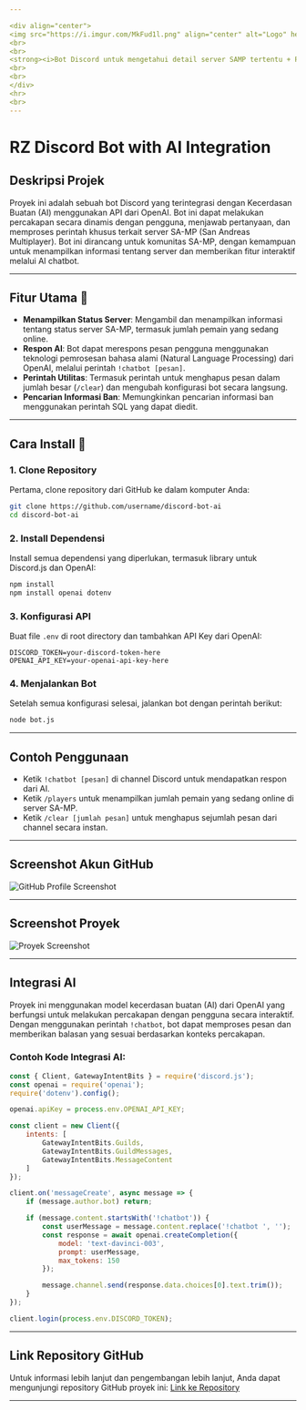 ```yaml
---

<div align="center">
<img src="https://i.imgur.com/MkFud1l.png" align="center" alt="Logo" height="100">
<br>
<br>
<strong><i>Bot Discord untuk mengetahui detail server SAMP tertentu + Penggunaan Fitur Chatbot (OpenAI) </i></strong>
<br>
<br>
</div>
<hr>
<br>
---
```


# RZ Discord Bot with AI Integration

## Deskripsi Projek
Proyek ini adalah sebuah bot Discord yang terintegrasi dengan Kecerdasan Buatan (AI) menggunakan API dari OpenAI. Bot ini dapat melakukan percakapan secara dinamis dengan pengguna, menjawab pertanyaan, dan memproses perintah khusus terkait server SA-MP (San Andreas Multiplayer). Bot ini dirancang untuk komunitas SA-MP, dengan kemampuan untuk menampilkan informasi tentang server dan memberikan fitur interaktif melalui AI chatbot.

---

## Fitur Utama 📍
- **Menampilkan Status Server**: Mengambil dan menampilkan informasi tentang status server SA-MP, termasuk jumlah pemain yang sedang online.
- **Respon AI**: Bot dapat merespons pesan pengguna menggunakan teknologi pemrosesan bahasa alami (Natural Language Processing) dari OpenAI, melalui perintah `!chatbot [pesan]`.
- **Perintah Utilitas**: Termasuk perintah untuk menghapus pesan dalam jumlah besar (`/clear`) dan mengubah konfigurasi bot secara langsung.
- **Pencarian Informasi Ban**: Memungkinkan pencarian informasi ban menggunakan perintah SQL yang dapat diedit.

---

## Cara Install 📝

### 1. Clone Repository
Pertama, clone repository dari GitHub ke dalam komputer Anda:
```bash
git clone https://github.com/username/discord-bot-ai
cd discord-bot-ai
```

### 2. Install Dependensi
Install semua dependensi yang diperlukan, termasuk library untuk Discord.js dan OpenAI:
```bash
npm install
npm install openai dotenv
```

### 3. Konfigurasi API
Buat file `.env` di root directory dan tambahkan API Key dari OpenAI:
```
DISCORD_TOKEN=your-discord-token-here
OPENAI_API_KEY=your-openai-api-key-here
```

### 4. Menjalankan Bot
Setelah semua konfigurasi selesai, jalankan bot dengan perintah berikut:
```bash
node bot.js
```

---

## Contoh Penggunaan

- Ketik `!chatbot [pesan]` di channel Discord untuk mendapatkan respon dari AI.
- Ketik `/players` untuk menampilkan jumlah pemain yang sedang online di server SA-MP.
- Ketik `/clear [jumlah pesan]` untuk menghapus sejumlah pesan dari channel secara instan.

---

## Screenshot Akun GitHub
![GitHub Profile Screenshot](./images/github-profile.png)

---

## Screenshot Proyek
![Proyek Screenshot](./images/project-screenshot.png)

---

## Integrasi AI

Proyek ini menggunakan model kecerdasan buatan (AI) dari OpenAI yang berfungsi untuk melakukan percakapan dengan pengguna secara interaktif. Dengan menggunakan perintah `!chatbot`, bot dapat memproses pesan dan memberikan balasan yang sesuai berdasarkan konteks percakapan.

### Contoh Kode Integrasi AI:

```javascript
const { Client, GatewayIntentBits } = require('discord.js');
const openai = require('openai');
require('dotenv').config();

openai.apiKey = process.env.OPENAI_API_KEY;

const client = new Client({
    intents: [
        GatewayIntentBits.Guilds,
        GatewayIntentBits.GuildMessages,
        GatewayIntentBits.MessageContent
    ]
});

client.on('messageCreate', async message => {
    if (message.author.bot) return;

    if (message.content.startsWith('!chatbot')) {
        const userMessage = message.content.replace('!chatbot ', '');
        const response = await openai.createCompletion({
            model: 'text-davinci-003',
            prompt: userMessage,
            max_tokens: 150
        });

        message.channel.send(response.data.choices[0].text.trim());
    }
});

client.login(process.env.DISCORD_TOKEN);
```

---

## Link Repository GitHub
Untuk informasi lebih lanjut dan pengembangan lebih lanjut, Anda dapat mengunjungi repository GitHub proyek ini:
[Link ke Repository]([https://github.com/randkurn/rz-discord-bot])

---

